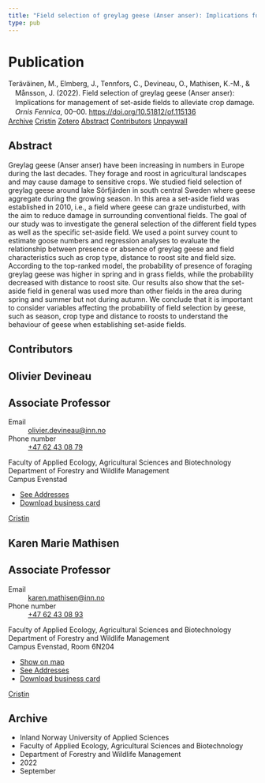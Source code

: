 ```yaml
---
title: "Field selection of greylag geese (Anser anser): Implications for management of set-aside fields to alleviate crop damage"
type: pub
---
```

<h1>Publication</h1>
<article id="csl-bib-container-EGLE9WD2" class="csl-bib-container">
  <div class="csl-bib-body" style="line-height: 1.35; padding-left: 1em; text-indent:-1em;">
  <div class="csl-entry">Ter&#xE4;v&#xE4;inen, M., Elmberg, J., Tennfors, C., Devineau, O., Mathisen, K.-M., &amp; M&#xE5;nsson, J. (2022). Field selection of greylag geese (Anser anser): Implications for management of set-aside fields to alleviate crop damage. <i>Ornis Fennica</i>, 00&#x2013;00. <a href="https://doi.org/10.51812/of.115136">https://doi.org/10.51812/of.115136</a></div>
</div>
  <div class="csl-bib-buttons">
    <a href="#taxonomy-article-EGLE9WD2" class="csl-bib-button">Archive</a>
    <a href="https://app.cristin.no/results/show.jsf?id=2053818" alt="Cristin URL" class="csl-bib-button">Cristin</a>
    <a href="http://zotero.org/groups/5022929/items/EGLE9WD2" alt="Zotero URL" class="csl-bib-button">Zotero</a>
    <a href="#abstract-article-EGLE9WD2" class="csl-bib-button">Abstract</a>
    <a href="#contributors-article-EGLE9WD2" class="csl-bib-button">Contributors</a>
    <a href="https://ornisfennica.journal.fi/article/download/115136/72603" class="csl-bib-button">Unpaywall</a>
  </div>
  <div id="csl-bib-meta-container-EGLE9WD2"></div>
</article>
<div id="csl-bib-meta-EGLE9WD2" class="csl-bib-meta">
  <article id="abstract-article-EGLE9WD2" class="abstract-article">
    <h1>Abstract</h1>
    Greylag geese (Anser anser) have been increasing in numbers in Europe during the last decades. They forage and roost in agricultural landscapes and may cause damage to sensitive crops. We studied field selection of greylag geese around lake Sörfjärden in south central Sweden where geese aggregate during the growing season. In this area a set-aside field was established in 2010, i.e., a field where geese can graze undisturbed, with the aim to reduce damage in surrounding conventional fields. The goal of our study was to investigate the general selection of the different field types as well as the specific set-aside field. We used a point survey count to estimate goose numbers and regression analyses to evaluate the relationship between presence or absence of greylag geese and field characteristics such as crop type, distance to roost site and field size. According to the top-ranked model, the probability of presence of foraging greylag geese was higher in spring and in grass fields, while the probability decreased with distance to roost site. Our results also show that the set-aside field in general was used more than other fields in the area during spring and summer but not during autumn. We conclude that it is important to consider variables affecting the probability of field selection by geese, such as season, crop type and distance to roosts to understand the behaviour of geese when establishing set-aside fields.
  </article>
  <article id="contributors-article-EGLE9WD2" class="contributors-article">
    <h1>Contributors</h1>
    <div class="personas">
<div class="vrtx-hinn-person-card">
<div class="photo">
<i class="lar la-user-circle missing-person"></i>
</div>
<div class="info">
<hgroup><h1>Olivier Devineau</h1>
<h2>Associate Professor</h2>
</hgroup><dl>
<dt>Email</dt>
<dd>
<a href="mailto:olivier.devineau@inn.no">olivier.devineau@inn.no</a>
</dd>
<dt>Phone number</dt>
<dd><a href="tel:+4762430879">
+47 62 43 08 79
</a></dd>
</dl>
<p>
Faculty of Applied Ecology, Agricultural Sciences and Biotechnology<br>
Department of Forestry and Wildlife Management<br>
Campus Evenstad
</p>
<ul class="vrtx-hinn-links">
<li><a href="https://www.inn.no/english/find-an-employee/olivier-devineau.html#vrtx-hinn-addresses">See Addresses</a></li>
<li><a href="https://www.inn.no/english/find-an-employee/olivier-devineau.html?vrtx=vcf">Download business card</a></li>
</ul>
</div>
</div>
<a href="https://app.cristin.no/persons/show.jsf?id=598473" alt="Cristin URL" class="personas-cristin">Cristin</a>
</div> <div class="personas">
<div class="vrtx-hinn-person-card">
<div class="photo">
<i class="lar la-user-circle missing-person"></i>
</div>
<div class="info">
<hgroup><h1>Karen Marie Mathisen</h1>
<h2>Associate Professor</h2>
</hgroup><dl>
<dt>Email</dt>
<dd>
<a href="mailto:karen.mathisen@inn.no">karen.mathisen@inn.no</a>
</dd>
<dt>Phone number</dt>
<dd><a href="tel:+4762430893">
+47 62 43 08 93
</a></dd>
</dl>
<p>
Faculty of Applied Ecology, Agricultural Sciences and Biotechnology<br>
Department of Forestry and Wildlife Management<br>
Campus Evenstad,
Room 6N204
</p>
<ul class="vrtx-hinn-links">
<li><a href="https://www.google.com/maps?q=61.42516,11.07813">Show on map</a></li>
<li><a href="https://www.inn.no/english/find-an-employee/karen-mathisen.html#vrtx-hinn-addresses">See Addresses</a></li>
<li><a href="https://www.inn.no/english/find-an-employee/karen-mathisen.html?vrtx=vcf">Download business card</a></li>
</ul>
</div>
</div>
<a href="https://app.cristin.no/persons/show.jsf?id=328273" alt="Cristin URL" class="personas-cristin">Cristin</a>
</div>
  </article>
  <article id="taxonomy-article-EGLE9WD2" class="taxonomy-article">
    <h1>Archive</h1>
    <ul>
      <li>Inland Norway University of Applied Sciences</li>
      <li>Faculty of Applied Ecology, Agricultural Sciences and Biotechnology</li>
      <li>Department of Forestry and Wildlife Management</li>
      <li>2022</li>
      <li>September</li>
    </ul>
  </article>
</div>

